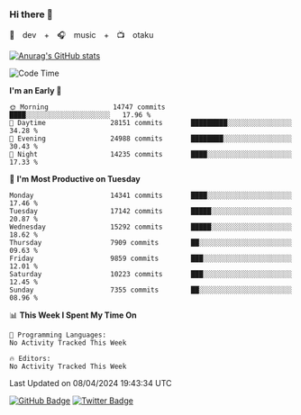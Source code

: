 ### Hi there 👋

🚀　dev　+　🎧　music　+　📺　otaku


[![Anurag's GitHub stats](https://github-readme-stats.vercel.app/api?username=koheitasaka&count_private=true&show_icons=true&theme=monokai)](https://github.com/koheitasaka/github-readme-stats)

<!--START_SECTION:waka-->
![Code Time](http://img.shields.io/badge/Code%20Time-1%2C161%20hrs%2023%20mins-blue)

**I'm an Early 🐤** 

```text
🌞 Morning                14747 commits       ████░░░░░░░░░░░░░░░░░░░░░   17.96 % 
🌆 Daytime                28151 commits       █████████░░░░░░░░░░░░░░░░   34.28 % 
🌃 Evening                24988 commits       ████████░░░░░░░░░░░░░░░░░   30.43 % 
🌙 Night                  14235 commits       ████░░░░░░░░░░░░░░░░░░░░░   17.33 % 
```
📅 **I'm Most Productive on Tuesday** 

```text
Monday                   14341 commits       ████░░░░░░░░░░░░░░░░░░░░░   17.46 % 
Tuesday                  17142 commits       █████░░░░░░░░░░░░░░░░░░░░   20.87 % 
Wednesday                15292 commits       █████░░░░░░░░░░░░░░░░░░░░   18.62 % 
Thursday                 7909 commits        ██░░░░░░░░░░░░░░░░░░░░░░░   09.63 % 
Friday                   9859 commits        ███░░░░░░░░░░░░░░░░░░░░░░   12.01 % 
Saturday                 10223 commits       ███░░░░░░░░░░░░░░░░░░░░░░   12.45 % 
Sunday                   7355 commits        ██░░░░░░░░░░░░░░░░░░░░░░░   08.96 % 
```


📊 **This Week I Spent My Time On** 

```text
💬 Programming Languages: 
No Activity Tracked This Week

🔥 Editors: 
No Activity Tracked This Week
```


 Last Updated on 08/04/2024 19:43:34 UTC
<!--END_SECTION:waka-->

[![GitHub Badge](https://img.shields.io/badge/GitHub-100000?style=for-the-badge&logo=github&logoColor=white)](https://github.com/koheitasaka)
[![Twitter Badge](https://img.shields.io/badge/Twitter-1DA1F2?style=for-the-badge&logo=twitter&logoColor=white)](https://twitter.com/sleep_asleep_)
